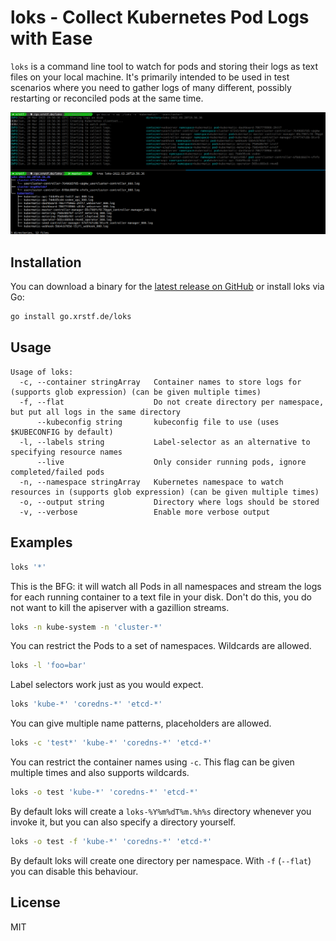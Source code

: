 # loks - Collect Kubernetes Pod Logs with Ease

`loks` is a command line tool to watch for pods and storing their logs as text files
on your local machine. It's primarily intended to be used in test scenarios where you
need to gather logs of many different, possibly restarting or reconciled pods at the
same time.

<p align="center">
  <img src="docs/sample.png" />
</p>

## Installation

You can download a binary for the [latest release on GitHub](https://github.com/xrstf/loks/releases)
or install loks via Go:

```bash
go install go.xrstf.de/loks
```

## Usage

```
Usage of loks:
  -c, --container stringArray   Container names to store logs for (supports glob expression) (can be given multiple times)
  -f, --flat                    Do not create directory per namespace, but put all logs in the same directory
      --kubeconfig string       kubeconfig file to use (uses $KUBECONFIG by default)
  -l, --labels string           Label-selector as an alternative to specifying resource names
      --live                    Only consider running pods, ignore completed/failed pods
  -n, --namespace stringArray   Kubernetes namespace to watch resources in (supports glob expression) (can be given multiple times)
  -o, --output string           Directory where logs should be stored
  -v, --verbose                 Enable more verbose output
```

## Examples

```bash
loks '*'
```

This is the BFG: it will watch all Pods in all namespaces and stream the logs for each running container to
a text file in your disk. Don't do this, you do not want to kill the apiserver with a gazillion streams.

```bash
loks -n kube-system -n 'cluster-*'
```

You can restrict the Pods to a set of namespaces. Wildcards are allowed.

```bash
loks -l 'foo=bar'
```

Label selectors work just as you would expect.

```bash
loks 'kube-*' 'coredns-*' 'etcd-*'
```

You can give multiple name patterns, placeholders are allowed.

```bash
loks -c 'test*' 'kube-*' 'coredns-*' 'etcd-*'
```

You can restrict the container names using `-c`. This flag can be given multiple times and also supports wildcards.

```bash
loks -o test 'kube-*' 'coredns-*' 'etcd-*'
```

By default loks will create a `loks-%Y%m%dT%m.%h%s` directory whenever you invoke it, but you can also specify
a directory yourself.

```bash
loks -o test -f 'kube-*' 'coredns-*' 'etcd-*'
```

By default loks will create one directory per namespace. With `-f` (`--flat`) you can disable this behaviour.

## License

MIT
